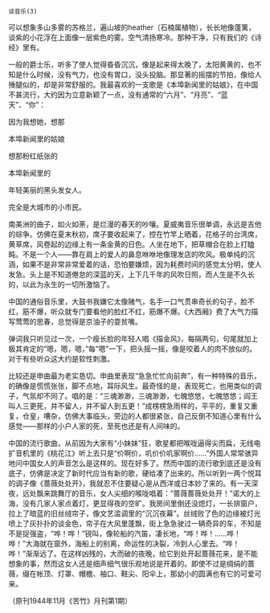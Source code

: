     谈音乐(3) 

   可以想象多山多雾的苏格兰，遍山坡的heather（石楠属植物），长长地像蓬篱，谈紫的小花浮在上面像一层紫色的雾。空气清扬寒冷。那种干净，只有我们的《诗经》里有。

   一般的爵士乐，听多了使人觉得昏昏沉沉，像是起来得太晚了，太阳黄黄的，也不知是什么时候，没有气力，也没有胃口，没头投脑。那显著的摇摆的节拍，像给人捶腿似的，却是非常舒服的。我最喜欢的一支歌是《本埠新闻里的姑娘》，在中国不甚流行，大约因为立意新颖了一点，没有通常的“六月”、“月亮”、“蓝天”、“你”：

   因为我想她，想那

   本埠新闻里的姑娘

   想那粉红纸张的

   本埠新闻里的

   年轻美丽的黑头发女人。

   完全是大城市的小市民。

   南美洲的曲子，如火如荼，是烂漫的春天的吵嚷。夏威夷音乐很单调，永远是吉他的琮争。仿佛在夏末秋初，席子要收起来了，控在竹竿上晒着，花格子的台湾席，黄草席，风卷起的边缘上有一条金黄的日色。人坐在地下，把草帽合在脸上打瞌盹。不是一个人——靠在肩上的爱人的鼻息咻咻地像理发店的吹风。极单纯的沉涵，如果不是非常非常爱着的话，恐怕要嫌烦，因为耗费时间的感觉太分明，使人发急。头上是不知道倦怠的深蓝的天，上下几千年的风吹日照，而人生是不久长的，以此为永生的一切所激恼了。

   中国的通俗音乐里，大鼓书我嫌它太像赌气，名手一口气贯串奇长的句子，脸不红，筋不爆，听众就专门要看他的脸红不红，筋爆不爆。《大西厢》费了大气力描写莺莺的思春，总觉得是京油子的耍贫嘴。

   弹词我只听见过一次，一个瘦长脸的年轻人唱《描金风》，每隔两句，句尾就加上极其肯定的“嗯，嗯，嗯，”每“嗯”一下，把头摇一摇，像是咬着人的肉不放似的。对于有些听众这大约是软性刺激。

   比较还是申曲最为老实恳切。申曲里表现“急急忙忙向前奔”，有一种特殊的音乐，的确像是慌慌张张，脚不点地，耳际风生。最奇怪的是，表现死亡，也用类似的调子，气氛却不同了。唱的是：“三魂渺渺，三魂渺渺，七魄悠悠，七魄悠悠；阎王叫人三更死，并不留人，并不留人到五更！”成楞楞急雨样的，平平的，重复又重复，仓皇，嘈杂，仿佛大事临头，旁边的人都很紧张，自己反倒不知道心里有什么感觉——那样的小户人家的死，至死也还是有人间味的。

   中国的流行歌曲，从前因为大家有“小妹妹”狂，歌星都把喉咙逼得尖而扁，无线电扩音机里的《桃花江》听上去只是“价啊价，叽价价叽家啊价……”外国人常常骇异地问中国女人的声音怎么是这样的。现在好多了。然而中国的流行歌到底还是没有底子，仿佛是决定了新时代应当有新的歌，硬给凑了出来的。所以听到一两个悦耳的调子像《蔷薇处处开》，我就忍不住要疑心是从西洋或日本妙了来的。有一天深夜，远处飘来跳舞厅的音乐，女人尖细的喉咙唱着：“蔷薇蔷薇处处开！”诺大的上海，没有几家人家点着灯，更显得夜的空旷。我房间里倒还没熄灯，一长排窗户，拉上了暗蓝的旧丝绒帘子，像文艺滥调里的“沉沉夜幕”。丝绒败了色的边缘被灯光喷上了灰扑扑的谈金色，帘子在大风里蓬飘，街上急急驶过一辆奇异的车，不知是不是捉强盗，“哗！哗！”锐叫，像轮船的汽笛，凄长地，“哗！哗！……哗！哗！”大海就在窗外，海船上的别离，命运性的决裂，冷到人心里去。“哗！哗！”渐渐远了。在这样凶残的，大而破的夜晚，给它到处开起蔷薇花来，是不能想象的事，然而这女人还是细声细气很乐观地说是开着的。即使不过是绸绢的蔷薇，缀在帐顶、灯罩、帽檐、袖口、鞋尖、阳伞上，那幼小的圆满也有它的可爱可亲。

   （原刊1944年11月《苦竹》月刊第1期）

